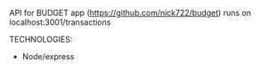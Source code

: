 API for BUDGET app (https://github.com/nick722/budget)
runs on localhost:3001/transactions

TECHNOLOGIES:

- Node/express
